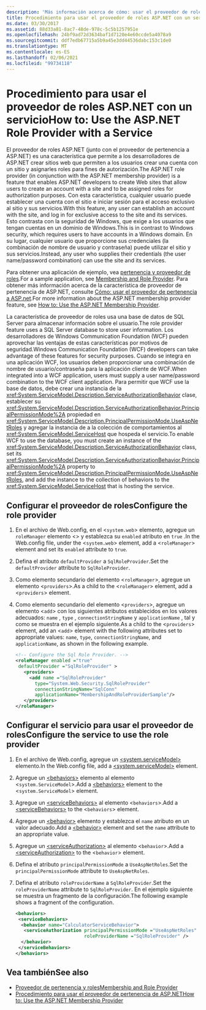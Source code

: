 ```yaml
---
description: 'Más información acerca de cómo: usar el proveedor de roles ASP.NET con un servicio'
title: Procedimiento para usar el proveedor de roles ASP.NET con un servicio
ms.date: 03/30/2017
ms.assetid: 88d33a81-8ac7-48de-978c-5c5b1257951e
ms.openlocfilehash: 24bf9ad72d3634baf1d7120e4e60ccde5a4078a9
ms.sourcegitcommit: ddf7edb67715a5b9a45e3dd44536dabc153c1de0
ms.translationtype: MT
ms.contentlocale: es-ES
ms.lasthandoff: 02/06/2021
ms.locfileid: "99734118"
---
```

# <a name="how-to-use-the-aspnet-role-provider-with-a-service"></a><span data-ttu-id="bb3e5-103">Procedimiento para usar el proveedor de roles ASP.NET con un servicio</span><span class="sxs-lookup"><span data-stu-id="bb3e5-103">How to: Use the ASP.NET Role Provider with a Service</span></span>

<span data-ttu-id="bb3e5-104">El proveedor de roles ASP.NET (junto con el proveedor de pertenencia a ASP.NET) es una característica que permite a los desarrolladores de ASP.NET crear sitios web que permiten a los usuarios crear una cuenta con un sitio y asignarles roles para fines de autorización.</span><span class="sxs-lookup"><span data-stu-id="bb3e5-104">The ASP.NET role provider (in conjunction with the ASP.NET membership provider) is a feature that enables ASP.NET developers to create Web sites that allow users to create an account with a site and to be assigned roles for authorization purposes.</span></span> <span data-ttu-id="bb3e5-105">Con esta característica, cualquier usuario puede establecer una cuenta con el sitio e iniciar sesión para el acceso exclusivo al sitio y sus servicios.</span><span class="sxs-lookup"><span data-stu-id="bb3e5-105">With this feature, any user can establish an account with the site, and log in for exclusive access to the site and its services.</span></span> <span data-ttu-id="bb3e5-106">Esto contrasta con la seguridad de Windows, que exige a los usuarios que tengan cuentas en un dominio de Windows.</span><span class="sxs-lookup"><span data-stu-id="bb3e5-106">This is in contrast to Windows security, which requires users to have accounts in a Windows domain.</span></span> <span data-ttu-id="bb3e5-107">En su lugar, cualquier usuario que proporcione sus credenciales (la combinación de nombre de usuario y contraseña) puede utilizar el sitio y sus servicios.</span><span class="sxs-lookup"><span data-stu-id="bb3e5-107">Instead, any user who supplies their credentials (the user name/password combination) can use the site and its services.</span></span>  
  
<span data-ttu-id="bb3e5-108">Para obtener una aplicación de ejemplo, vea [pertenencia y proveedor de roles](../samples/membership-and-role-provider.md).</span><span class="sxs-lookup"><span data-stu-id="bb3e5-108">For a sample application, see [Membership and Role Provider](../samples/membership-and-role-provider.md).</span></span> <span data-ttu-id="bb3e5-109">Para obtener más información acerca de la característica de proveedor de pertenencia de ASP.NET, consulte [Cómo: usar el proveedor de pertenencia a ASP.net](how-to-use-the-aspnet-membership-provider.md).</span><span class="sxs-lookup"><span data-stu-id="bb3e5-109">For more information about the ASP.NET membership provider feature, see [How to: Use the ASP.NET Membership Provider](how-to-use-the-aspnet-membership-provider.md).</span></span>  
  
<span data-ttu-id="bb3e5-110">La característica de proveedor de roles usa una base de datos de SQL Server para almacenar información sobre el usuario.</span><span class="sxs-lookup"><span data-stu-id="bb3e5-110">The role provider feature uses a SQL Server database to store user information.</span></span> <span data-ttu-id="bb3e5-111">Los desarrolladores de Windows Communication Foundation (WCF) pueden aprovechar las ventajas de estas características por motivos de seguridad.</span><span class="sxs-lookup"><span data-stu-id="bb3e5-111">Windows Communication Foundation (WCF) developers can take advantage of these features for security purposes.</span></span> <span data-ttu-id="bb3e5-112">Cuando se integra en una aplicación WCF, los usuarios deben proporcionar una combinación de nombre de usuario/contraseña para la aplicación cliente de WCF.</span><span class="sxs-lookup"><span data-stu-id="bb3e5-112">When integrated into a WCF application, users must supply a user name/password combination to the WCF client application.</span></span> <span data-ttu-id="bb3e5-113">Para permitir que WCF use la base de datos, debe crear una instancia de la <xref:System.ServiceModel.Description.ServiceAuthorizationBehavior> clase, establecer su <xref:System.ServiceModel.Description.ServiceAuthorizationBehavior.PrincipalPermissionMode%2A> propiedad en <xref:System.ServiceModel.Description.PrincipalPermissionMode.UseAspNetRoles> y agregar la instancia de a la colección de comportamientos al <xref:System.ServiceModel.ServiceHost> que hospeda el servicio.</span><span class="sxs-lookup"><span data-stu-id="bb3e5-113">To enable WCF to use the database, you must create an instance of the <xref:System.ServiceModel.Description.ServiceAuthorizationBehavior> class, set its <xref:System.ServiceModel.Description.ServiceAuthorizationBehavior.PrincipalPermissionMode%2A> property to <xref:System.ServiceModel.Description.PrincipalPermissionMode.UseAspNetRoles>, and add the instance to the collection of behaviors to the <xref:System.ServiceModel.ServiceHost> that is hosting the service.</span></span>  
  
## <a name="configure-the-role-provider"></a><span data-ttu-id="bb3e5-114">Configurar el proveedor de roles</span><span class="sxs-lookup"><span data-stu-id="bb3e5-114">Configure the role provider</span></span>  
  
1. <span data-ttu-id="bb3e5-115">En el archivo de Web.config, en el <`system.web`> elemento, agregue un `roleManager` elemento <> y establezca su `enabled` atributo en `true` .</span><span class="sxs-lookup"><span data-stu-id="bb3e5-115">In the Web.config file, under the <`system.web`> element, add a <`roleManager`> element and set its `enabled` attribute to `true`.</span></span>  
  
2. <span data-ttu-id="bb3e5-116">Defina el atributo `defaultProvider` a `SqlRoleProvider`.</span><span class="sxs-lookup"><span data-stu-id="bb3e5-116">Set the `defaultProvider` attribute to `SqlRoleProvider`.</span></span>  
  
3. <span data-ttu-id="bb3e5-117">Como elemento secundario del elemento <`roleManager`>, agregue un elemento <`providers`>.</span><span class="sxs-lookup"><span data-stu-id="bb3e5-117">As a child to the <`roleManager`> element, add a <`providers`> element.</span></span>  
  
4. <span data-ttu-id="bb3e5-118">Como elemento secundario del elemento <`providers`>, agregue un elemento <`add`> con los siguientes atributos establecidos en los valores adecuados: `name` , `type` , `connectionStringName` y `applicationName` , tal y como se muestra en el ejemplo siguiente.</span><span class="sxs-lookup"><span data-stu-id="bb3e5-118">As a child to the <`providers`> element, add an <`add`> element with the following attributes set to appropriate values: `name`, `type`, `connectionStringName`, and `applicationName`, as shown in the following example.</span></span>  
  
    ```xml  
    <!-- Configure the Sql Role Provider. -->  
    <roleManager enabled ="true"
     defaultProvider ="SqlRoleProvider" >  
       <providers>  
         <add name ="SqlRoleProvider"
           type="System.Web.Security.SqlRoleProvider"
           connectionStringName="SqlConn"
           applicationName="MembershipAndRoleProviderSample"/>  
       </providers>  
    </roleManager>  
    ```  
  
## <a name="configure-the-service-to-use-the-role-provider"></a><span data-ttu-id="bb3e5-119">Configurar el servicio para usar el proveedor de roles</span><span class="sxs-lookup"><span data-stu-id="bb3e5-119">Configure the service to use the role provider</span></span>  
  
1. <span data-ttu-id="bb3e5-120">En el archivo de Web.config, agregue un [\<system.serviceModel>](../../configure-apps/file-schema/wcf/system-servicemodel.md) elemento.</span><span class="sxs-lookup"><span data-stu-id="bb3e5-120">In the Web.config file, add a [\<system.serviceModel>](../../configure-apps/file-schema/wcf/system-servicemodel.md) element.</span></span>  
  
2. <span data-ttu-id="bb3e5-121">Agregue un [\<behaviors>](../../configure-apps/file-schema/wcf/behaviors.md) elemento al elemento <`system.ServiceModel`>.</span><span class="sxs-lookup"><span data-stu-id="bb3e5-121">Add a [\<behaviors>](../../configure-apps/file-schema/wcf/behaviors.md) element to the <`system.ServiceModel`> element.</span></span>  
  
3. <span data-ttu-id="bb3e5-122">Agregue un [\<serviceBehaviors>](../../configure-apps/file-schema/wcf/servicebehaviors.md) al elemento <`behaviors`>.</span><span class="sxs-lookup"><span data-stu-id="bb3e5-122">Add a [\<serviceBehaviors>](../../configure-apps/file-schema/wcf/servicebehaviors.md) to the <`behaviors`> element.</span></span>  
  
4. <span data-ttu-id="bb3e5-123">Agregue un [\<behavior>](../../configure-apps/file-schema/wcf/behavior-of-endpointbehaviors.md) elemento y establezca el `name` atributo en un valor adecuado.</span><span class="sxs-lookup"><span data-stu-id="bb3e5-123">Add a [\<behavior>](../../configure-apps/file-schema/wcf/behavior-of-endpointbehaviors.md) element and set the `name` attribute to an appropriate value.</span></span>  
  
5. <span data-ttu-id="bb3e5-124">Agregue un [\<serviceAuthorization>](../../configure-apps/file-schema/wcf/serviceauthorization-element.md) al elemento <`behavior`>.</span><span class="sxs-lookup"><span data-stu-id="bb3e5-124">Add a [\<serviceAuthorization>](../../configure-apps/file-schema/wcf/serviceauthorization-element.md) to the <`behavior`> element.</span></span>  
  
6. <span data-ttu-id="bb3e5-125">Defina el atributo `principalPermissionMode` a `UseAspNetRoles`.</span><span class="sxs-lookup"><span data-stu-id="bb3e5-125">Set the `principalPermissionMode` attribute to `UseAspNetRoles`.</span></span>  
  
7. <span data-ttu-id="bb3e5-126">Defina el atributo `roleProviderName` a `SqlRoleProvider`.</span><span class="sxs-lookup"><span data-stu-id="bb3e5-126">Set the `roleProviderName` attribute to `SqlRoleProvider`.</span></span> <span data-ttu-id="bb3e5-127">En el ejemplo siguiente se muestra un fragmento de la configuración.</span><span class="sxs-lookup"><span data-stu-id="bb3e5-127">The following example shows a fragment of the configuration.</span></span>  
  
    ```xml  
    <behaviors>  
     <serviceBehaviors>  
      <behavior name="CalculatorServiceBehavior">  
       <serviceAuthorization principalPermissionMode ="UseAspNetRoles"  
                             roleProviderName ="SqlRoleProvider" />  
      </behavior>  
     </serviceBehaviors>  
    </behaviors>  
    ```  
  
## <a name="see-also"></a><span data-ttu-id="bb3e5-128">Vea también</span><span class="sxs-lookup"><span data-stu-id="bb3e5-128">See also</span></span>

- [<span data-ttu-id="bb3e5-129">Proveedor de pertenencia y roles</span><span class="sxs-lookup"><span data-stu-id="bb3e5-129">Membership and Role Provider</span></span>](../samples/membership-and-role-provider.md)
- [<span data-ttu-id="bb3e5-130">Procedimiento para usar el proveedor de pertenencia de ASP.NET</span><span class="sxs-lookup"><span data-stu-id="bb3e5-130">How to: Use the ASP.NET Membership Provider</span></span>](how-to-use-the-aspnet-membership-provider.md)
